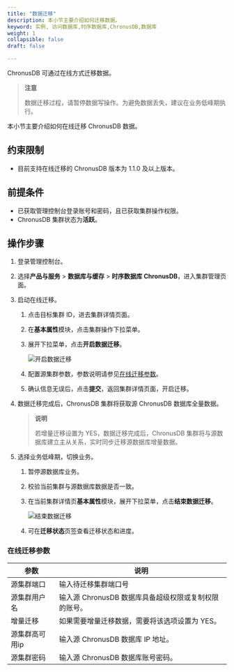 ```yaml
---
title: "数据迁移"
description: 本小节主要介绍如何迁移数据。 
keyword: 实例, 访问数据库,时序数据库,ChronusDB,数据库 
weight: 1
collapsible: false
draft: false

---
```



ChronusDB 可通过在线方式迁移数据。

> **注意**
>
> 数据迁移过程，请暂停数据写操作。为避免数据丢失，建议在业务低峰期执行。

本小节主要介绍如何在线迁移 ChronusDB 数据。

## 约束限制

- 目前支持在线迁移的 ChronusDB 版本为 1.1.0 及以上版本。

## 前提条件

- 已获取管理控制台登录账号和密码，且已获取集群操作权限。
- ChronusDB 集群状态为**活跃**。

## 操作步骤

1. 登录管理控制台。

2. 选择**产品与服务** > **数据库与缓存** > **时序数据库 ChronusDB**，进入集群管理页面。

3. 启动在线迁移。

   1. 点击目标集群 ID，进去集群详情页面。

   2. 在**基本属性**模块，点击集群操作下拉菜单。

   3. 展开下拉菜单，点击**开启数据迁移**。

      ![开启数据迁移](../../_images/migration_01.png)

   4. 配置源集群参数，参数说明请参见[在线迁移参数](/database/chronusdb/manual/data_transfer/#在线迁移参数)。

   5. 确认信息无误后，点击**提交**，返回集群详情页面，开启迁移。

4. 数据迁移完成后，ChronusDB 集群将获取源 ChronusDB 数据库全量数据。

   > **说明**
   >
   > 若增量迁移设置为 YES，数据迁移完成后，ChronusDB 集群将与源数据库建立主从关系，实时同步迁移源数据库增量数据。

5. 选择业务低峰期，切换业务。

   1. 暂停源数据库业务。

   2. 校验当前集群与源数据库数据是否一致。

   3. 在当前集群详情页**基本属性**模块，展开下拉菜单，点击**结束数据迁移**。

      ![结束数据迁移](../../_images/migration_02.png)

   4. 可在**迁移状态**页签查看迁移状态和进度。

### 在线迁移参数

| 参数           | 说明                                                  |
| -------------- | ----------------------------------------------------- |
| 源集群端口     | 输入待迁移集群端口号                                  |
| 源集群用户名   | 输入源 ChronusDB 数据库具备超级权限或复制权限的账号。 |
| 增量迁移       | 如果需要增量迁移数据，需要将该选项设置为 YES。        |
| 源集群高可用ip | 输入源 ChronusDB 数据库 IP 地址。                     |
| 源集群密码     | 输入源 ChronusDB 数据库账号密码。                     |

